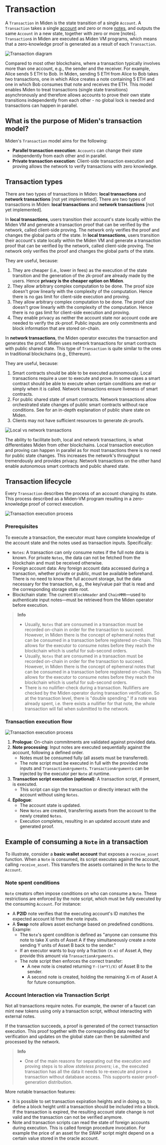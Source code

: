 # Transaction

A `Transaction` in Miden is the state transition of a single `Account`. A `Transaction` takes a single [account](accounts.md) and zero or more [notes](notes.md), and outputs the same `Account` in a new state, together with zero or more [notes]. `Transaction`s in Miden are executed as Miden VM programs, which means that a zero-knowledge proof is generated as a result of each `Transaction`.

![Transaction diagram](../img/architecture/transaction/transaction-diagram.png)

Compared to most other blockchains, where a transaction typically involves more than one account, e.g., the sender and the receiver. For example, Alice sends 5 ETH to Bob. In Miden, sending 5 ETH from Alice to Bob takes two transactions, one in which Alice creates a note containing 5 ETH and one in which Bob consumes that note and receives the ETH. This model enables Miden to treat transactions (single state transitions) asynchronously and therefore allows accounts to prove their own state transitions independently from each other - no global lock is needed and transactions can happen in parallel.

## What is the purpose of Miden's transaction model?

Miden's `Transaction` model aims for the following:

- **Parallel transaction execution**: `Accounts` can change their state independently from each other and in parallel.
- **Private transaction execution**: Client-side transaction execution and proving allows the network to verify transactions with zero knowledge.

## Transaction types

There are two types of transactions in Miden: **local transactions** and **network transactions** [not yet implemented].
There are two types of transactions in Miden: **local transactions** and **network transactions** [not yet implemented].

In **local transactions**, users transition their account's state locally within the Miden VM and generate a transaction proof that can be verified by the network, called client-side proving. The network only verifies the proof and changes the global parts of the state.
In **local transactions**, users transition their account's state locally within the Miden VM and generate a transaction proof that can be verified by the network, called client-side proving. The network only verifies the proof and changes the global parts of the state.

They are useful, because:

1. They are cheaper (i.e., lower in fees) as the execution of the state transition and the generation of the zk-proof are already made by the users. Hence **privacy is the cheaper option on Miden**.
2. They allow arbitrary complex computation to be done. The proof size doesn't grow linearly with the complexity of the computation. Hence there is no gas limit for client-side execution and proving.
2. They allow arbitrary complex computation to be done. The proof size doesn't grow linearly with the complexity of the computation. Hence there is no gas limit for client-side execution and proving.
3. They enable privacy as neither the account state nor account code are needed to verify the zk-proof. Public inputs are only commitments and block information that are stored on-chain.

In **network transactions**, the Miden operator executes the transaction and generates the proof. Miden uses network transactions for smart contracts with public shared state. This type of `Transaction` is quite similar to the ones in traditional blockchains (e.g., Ethereum).

They are useful, because:

1. Smart contracts should be able to be executed autonomously. Local transactions require a user to execute and prove. In some cases a smart contract should be able to execute when certain conditions are met or simply when it is called. Network transactions ensure liveness of smart contracts.
2. For public shared state of smart contracts. Network transactions allow orchestrated state changes of public smart contracts without race conditions. See <here> for an in-depth explanation of public share state on Miden.
3. Clients may not have sufficient resources to generate zk-proofs.

![Local vs network transactions](../img/architecture/transaction/local-vs-network-transaction.png)

The ability to facilitate both, local and network transactions, is what differentiates Miden from other blockchains. Local transaction execution and proving can happen in parallel as for most transactions there is no need for public state changes. This increases the network's throughput tremendously and provides privacy. Network transactions on the other hand enable autonomous smart contracts and public shared state.

## Transaction lifecycle

Every `Transaction` describes the process of an account changing its state. This process described as a Miden-VM program resulting in a zero-knowledge proof of correct execution.

![Transaction execution process](../img/architecture/transaction/transaction-execution-process.png)

### Prerequisites
To execute a transaction, the executor must have complete knowledge of the account state and the notes used as transaction inputs. Specifically:

- `Notes`: A transaction can only consume notes if the full note data is known. For private `Notes`, the data can not be fetched from the blockchain and must be received otherwise.
- Foreign account data: Any foreign account data accessed during a transaction, whether private or public, must be available beforehand. There is no need to know the full account storage, but the data necessary for the transaction, e.g., the key/value pair that is read and the corresponding storage state root.
- Blockchain state: The current `BlockHeader` and `ChainMMR`—used to authenticate input notes—must be retrieved from the Miden operator before execution.

> **Info**
> - Usually, `Notes` that are consumed in a transaction must be recorded on-chain in order for the transaction to succeed. However, in Miden there is the concept of ephemeral notes that can be consumed in a transaction before registered on-chain. <link to notes chapter ephemeral notes> This allows for the executor to consume notes before they reach the blockchain which is useful for sub-second orders.
> - Usually, `Notes` that are consumed in a transaction must be recorded on-chain in order for the transaction to succeed. However, in Miden there is the concept of ephemeral notes that can be consumed in a transaction before registered on-chain. <link to notes chapter ephemeral notes> This allows for the executor to consume notes before they reach the blockchain which is useful for sub-second orders.
> - There is no nullifier-check during a transaction. Nullifiers are checked by the Miden operator during transaction verification. So at the transaction level, there is "double spending." If a note was already spent, i.e. there exists a nullifier for that note, the whole transaction will fail when submitted to the network.

### Transaction execution flow

![Transaction execution process](../img/architecture/transaction/transaction-program.png)

1. **Prologue**: On-chain commitments are validated against provided data.
2. **Note processing**: Input notes are executed sequentially against the account, following a defined order.
    - Notes must be consumed fully (all assets must be transferred).
    - The note script must be executed in full with the provided note inputs and `TransactionArguments`. `TransactionArguments` can be injected by the executor per `Note` at runtime.
3. **Transaction script execution (optional)**: A transaction script, if present, is executed.
    - This script can sign the transaction or directly interact with the account without using `Notes`.
4. **Epilogue**:
    - The account state is updated.
    - New `Notes` are created, transferring assets from the account to the newly created `Notes`.
    - Execution completes, resulting in an updated account state and generated proof.

## Example of consuming a `Note` in a transaction
To illustrate, consider a **basic wallet account** that exposes a `receive_asset` function. When a `Note` is consumed, its script executes against the account, calling `receive_asset`. This transfers the assets contained in the `Note` to the `Account`.

### Note spent conditions
`Note` creators often impose conditions on who can consume a `Note`. These restrictions are enforced by the note script, which must be fully executed by the consuming `Account`. For instance:

- A **P2ID** note verifies that the executing account's ID matches the expected account Id from the note inputs.
- A **Swap** note allows asset exchange based on predefined conditions. Example:
    - The `Note`'s spent condition is defined as "anyone can consume this note to take X units of Asset A if they simultaneously create a note sending Y units of Asset B back to the sender."
    - If an executor wants to buy only a fraction `(X-m)` of Asset A, they provide this amount via `TransactionArguments`.
    - The note script then enforces the correct transfer:
        - A new note is created returning `Y-((m*Y)/X)` of Asset B to the sender.
        - A second note is created, holding the remaining X-m of Asset A for future consumption.

### Account Interaction via Transaction Script
Not all transactions require notes. For example, the owner of a faucet can mint new tokens using only a transaction script, without interacting with external notes.

If the transaction succeeds, a proof is generated of the correct transaction execution. This proof together with the corresponding data needed for verification and updates on the global state can then be submitted and processed by the network.

> **Info**
> - One of the main reasons for separating out the execution and proving steps is to allow _stateless provers_; i.e., the executed transaction has all the data it needs to re-execute and prove a transaction without database access. This supports easier proof-generation distribution.

More notable transaction features:

- It is possible to set transaction expiration heights and in doing so, to define a block height until a transaction should be included into a block. If the transaction is expired, the resulting account state change is not valid and the transaction can not be verified anymore.
- Note and transaction scripts can read the state of foreign accounts during execution. This is called foreign procedure invocation. For example the price of an asset for the SWAP script might depend on a certain value stored in the oracle account.
